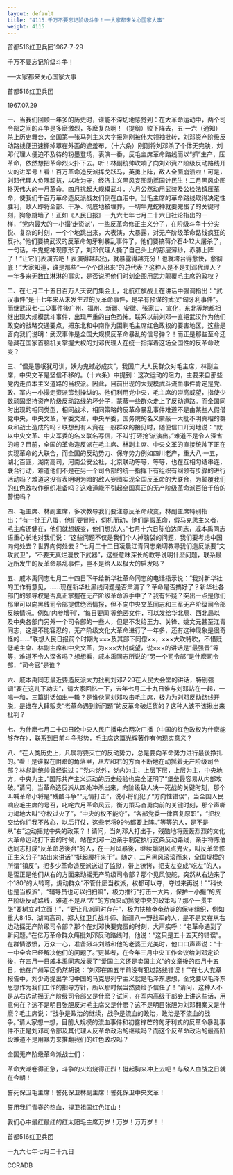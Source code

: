 ```yaml
---
layout: default
title: "4115.千万不要忘记阶级斗争！──大家都来关心国家大事"
weight: 4115
---
```


首都516红卫兵团1967-7-29

千万不要忘记阶级斗争！

──大家都来关心国家大事

首都516红卫兵团

1967.07.29

一、当我们回顾一年多的历史时，谁能不深切地感觉到：在大革命运动中，两个司令部之间的斗争是多麽激烈，多麽复杂啊！（提纲）败下阵去，五·一六（通知）杀上历史舞台，全国第一张马列主义大字报刚刚被伟大领袖批转，刘邓资产阶级反动路线便迅速撕掉罩在外面的遮羞布，（十六条）刚刚将刘邓杀了个体无完肤，刘邓代理人便迫不及待的粉墨登场，表演一番，反毛主席革命路线而以“抓”生产，压革命，依然想把革命烈火扑下去。听！林副统帅吹响了向刘邓资产阶级反动路线开火的进军号！看！百万革命造反派挥戈跃马，英勇上阵，敌人全面崩溃啦！可是，刘邓代理人负隅顽抗，以攻为守，经济主义黑风妄图动摇国计民生！二月黑风企图扑灭伟大的一月革命。四月挑起大规模武斗，六月公然动用武装及公检法镇压革命，使我们千百万革命造反派战友们倒在血泪中。当毛主席的革命路线取得决定性胜利，敌人即将全部、干净、彻底地被埋葬，一切牛鬼蛇神就要完蛋了的关键时刻，狗急跳墙了！正如《人民日报》一九六七年七月二十六日社论指出的一样，“党内最大的一小撮‘走资派’，一些反革命修正主义分子，在阶级斗争十分尖锐、复杂的时刻，一个个地跳出来，大表演，大暴露，对无产阶级革命路线疯狂的反扑。”他们要搞武汉的反革命匈牙利暴乱事件了，他们要搞蒋介石4·12大屠杀了，一句话，牛鬼蛇神现原形了，刘邓代理人撕了自己头上的那层薄纱，赤膊上阵了！“让它们表演去吧！表演得越起劲，就暴露得越充分！也就垮台得愈快，愈彻底！”大家知道，谁是那些“一个个跳出来”的总代表？这种人是不是刘邓代理人？一年多来无数血淋淋的事实，是否说明他们时刻企图用武力颠覆毛主席的政权？

二、在七月二十五日百万人天安门集会上，北航红旗战士在讲话中强调指出：“武汉事件”是十七年来从未发生过的反革命事件，是早有预谋的武汉“匈牙利事件”。而继武汉七·二○事件後广州、福州、新疆、安徽、张家口、宣化，东北等地都相继出现大规模武斗事件，出现严重的白色恐怖。联系以前刘邓一直把武汉作为他们政变的战略交通要点，把东北和中南作为围剿毛主席红色政权的要害地区，这些是否向我们说明：武汉事件是全国大规模反革命暴乱的信号弹？！而正是那些至今还隐藏在国家首脑机关掌握大权的刘邓代理人在统一指挥着这场全国性的反革命政变？

三、“僧是愚氓犹可训，妖为鬼蜮必成灾”，我国广大人民群众对毛主席，林副主席，中央文革是坚信不移的。（十六条）中提到：这次运动的阻力，主要来自那些党内走资本主义道路的当权派。因此，目前出现的大规模武斗流血事件肯定是党、政、军内一小撮走资派策划操纵的。他们利用党中央，毛主席的崇高威望，指使少数顽固坚持资产阶级反动路线的坏分子，蒙蔽一些群众走上了反动道路。而全国同时出现的相同类型，相同战术，相同策略的反革命暴乱事件难道不是由某些人假借党中央，中央文革，军委文革，中央军委，国务院的名义蒙蔽一大批不明真相的群众和战士造成的吗？联想到有人竟在一般群众的接见时，随便信口开河地说：“就以中央文革、中央军委的名义联名写信，不叫‘打砸抢’派演出。”难道不是令人深省的吗？目前，全国的革命造反派在毛主席、林副主席、中央文革的直接统帅下正在实现革命的大联合，而全国的反动势力、保守势力例如四川老产，重大八·一五，湖北百匪，湖南高司，河南公安公社，北京联动等等，等等，也在互相勾结串连，联合行动，难道他们不是在另一个司令部的统一指挥下有组织有纲领有步骤的进行活动吗？难道这没有表明明为暗的敌人妄图实现全国反革命的大联合，为颠覆我们的红色政权作组织准备吗？这难道能不引起全国真正的无产阶级革命派百倍千倍的警惕吗？

四、毛主席、林副主席，多次教导我们要注意反革命政变，林副主席特别指出：“有一批王八蛋，他们要冒险，伺机而动，他们是假革命，假马克思主义者，毛主席还健在，他们就想叛变，他们想杀人。”七月十六日陈伯达同志，戚本禹同志语重心长地对我们说：“这些问题不仅是我们个人掉脑袋的问题，我们要考虑中国向何处去？世界向何处去？”七月二十二日凌晨江青同志亲切教导我们造反派要“文攻武卫”，“不要天真烂漫放下武器”，这些意味深长的教导说明什麽问题，联系最近所发生的反革命暴乱事件，岂不是给人以极大的启发吗？

五、戚本禹同志七月二十四日下午给新华社革命同志的电话指示说：“我对新华社的工作有意见，……现在新华社黑线问题是否肃清了？革命是否搞好了？新华社各部门的领导权是否真正掌握在无产阶级革命派手中了？我有怀疑？突出一点是你们那里可以向黑线司令部提供绝密情报，但不向中央文革同志和三军无产阶级司令部反映情况。例如‘内参增刊’，‘每日要闻’等绝密文件，可以发给华北局、西北局以及中央各部门另外一个司令部的一些人，但是不发给王力、关锋、姚文元甚至江青同志，这是不能容忍的，无产阶级文化大革命进行了一年多，还有这种现象是很奇怪的……”联想人民日报前个时期为×××及其部下同僚××，×××大吹特吹，不惜贬低毛主席、林副主席和中央文革，为×××大树威望，说×××的讲话是“最强音”等等，难道不令人深省吗？想想看，戚本禹同志所说的“另一个司令部”是什麽司令部，“司令官”是谁？

六、戚本禹同志最近要造反派大力批判刘邓7·29在人民大会堂的讲话，特别强调“要在这儿下功夫”，请大家回忆一下，去年七月二十九日谁与刘邓站在一起，一唱一和，三篇讲话如出一辙？是谁伙同刘邓攻击毛主席，极力为刘邓反动路线开脱，是谁在大肆贩卖“老革命遇到新问题”的反革命破烂货的？这种人该不该揪出来批判？

七、为什麽七月二十四日晚中央人民广播电台两次广播（中国的红色政权为什麽能够存在），联系到目前斗争形势，毛主席这篇光辉著作有何现实意义？

八、“在人类历史上，凡属将要灭亡的反动势力，总是要向革命势力进行最後挣扎的。”看！是谁躲在阴暗的角落里，从左和右的方面不断地在动摇着无产阶级司令部？林彪副统帅曾经说过：“党内党外，党内为主，上层下层，上层为主，中央地方，中央为主，”国际共产主义运动的历史经验也完全证明了“堡垒最容易从内部攻破。”请问，当革命造反派从四处冲杀出来，向阶级敌人决一死战的关键时刻，那个叫喊革命小将是“残酷斗争”“无情打击”，说小将们犯了“方向性错误”，当全国人民响应毛主席的号召，叱咤六月革命风云，衡刀策马奋勇向前的关键时刻，那个声嘶力竭地大叫“夺权过火了”，“中央的权不能夺”，“各部党委一律官复原职”，“把权交给你们我不放心，以后打仗，这些老将99％都要上阵。”等等的人，是不是从“右”边动摇党中央的政策？！请问，当刘邓大打出手，残酷地将轰轰烈烈的文化大革命运动打下去的时候，站在刘邓一边亲手制定执行这条反动路线，亲手将陈伯达同志打成“反革命总後台”的人，在一月风暴後，继续煽阴风点鬼火，叫反革命修正主义分子“站出来讲话”“挺起腰杆来干”。随之，二月黑风滚滚而来，全国规模的所谓“镇反”，把多少革命造反派送进了监狱，带上镣铐，把支左变成“吃左”的人，是否正是他们从右的方面来动摇无产阶级司令部？那个见风使舵，突然从右边来了个180°的大转弯，煽动群众“不管什麽当权派，权都可以夺，夺过来再说！”“科长也是当权派”，“辅导员也可以扫扫嘛”，极力推行“打击一大片，保护一小撮”的资产阶级反动路线，难道不是从“左”的方面来动摇党中央的政策吗？那个一贯主张“要树立对立面！”，“要让几派同时存在”，极力扶植奄奄待毙的保守组织，例如重大8·15、湖南高司、郑大红卫兵战斗师、新疆八一野战军的人，是不是又在从右边动摇无产阶级司令部？那个在刘邓快要完蛋的时刻，大声疾呼：“老革命遇到了新问题。”在亿万革命群众痛批刘邓反动路线时，他说：“这只是五十五天的错误”。在群情激愤，万众一心，准备揪斗刘贼和他的老婆王光美时，他口口声声说：“十一中全会已经解决他们的问题了。”更甚者，在今年三月中央工作会议给刘邓定论後，在四月一日戚本禹同志发表了“爱国主义还是卖国主义”的文章後的四月十五日，他在广州军区仍然胡说：“刘邓在四五年前没有犯过路线错误！”“在七大党章报告中，刘少奇提出学习中国的马克思列宁主义就是毛泽东思想，全党要以毛泽东思想作为我们工作的指导方针，所以那时候当然要给予信任了！”请问，这种人不是从右边动摇无产阶级司令部又是什麽？试问，在军内高级干部会上讲这些话，用意何在？这不是明目张胆反对毛主席又是什麽？这不是明目张胆为刘邓翻案又是什麽？毛主席说：“战争是政治的继续，战争是流血的政治，政治是不流血的战争。”请大家想一想，目前大规模的流血事件和初露锋芒的匈牙利式的反革命暴乱事件不正是刘邓司令部及其代理人反革命政治的继续吗？而这个反革命政治的最高阶段难道不是用暴力来推翻我们的红色政权吗？

全国无产阶级革命派战士们：

革命大潮卷得正急，斗争的火焰烧得正烈！挺起胸来冲上去吧！与敌人血战之日就在今朝！

誓死保卫毛主席！誓死保卫林副主席！誓死保卫中央文革！

誓用我们青春的热血，捍卫祖国红色江山！

我们心中最红最红的红太阳毛主席万岁！万岁！万万岁！！

首都516红卫兵团

一九六七年七月二十九日

CCRADB

